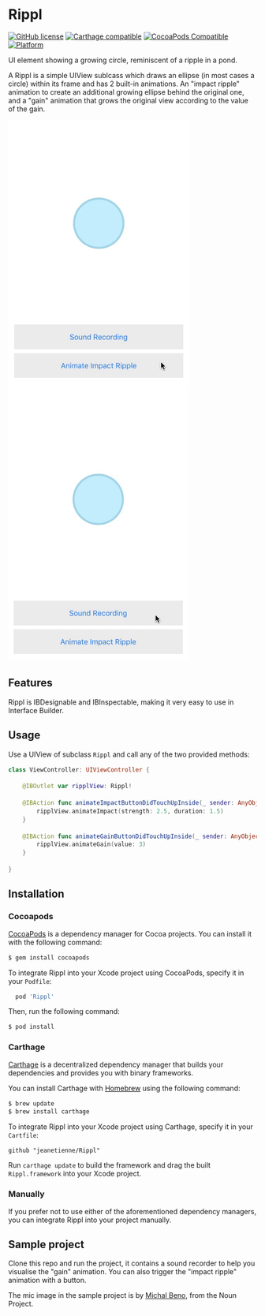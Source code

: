 # Rippl

[![GitHub license](https://img.shields.io/badge/license-MIT-lightgrey.svg)](https://raw.githubusercontent.com/jeanetienne/Rippl/master/LICENSE)
[![Carthage compatible](https://img.shields.io/badge/Carthage-compatible-4BC51D.svg?style=flat)](https://github.com/Carthage/Carthage)
[![CocoaPods Compatible](https://img.shields.io/cocoapods/v/Rippl.svg?style=flat)](https://cocoapods.org/pods/Rippl)
[![Platform](https://img.shields.io/cocoapods/p/Rippl.svg?style=flat)](http://cocoapods.org/pods/Rippl)

UI element showing a growing circle, reminiscent of a ripple in a pond.

A Rippl is a simple UIView sublcass which draws an ellipse (in most cases a circle) within its frame and has 2 built-in animations. An "impact ripple" animation to create an additional growing ellipse behind the original one, and a "gain" animation that grows the original view according to the value of the gain.

![Impact Ripple animation](https://raw.githubusercontent.com/jeanetienne/rippl/master/impact.gif)
![Gain animation](https://raw.githubusercontent.com/jeanetienne/rippl/master/gain.gif)

## Features
Rippl is IBDesignable and IBInspectable, making it very easy to use in Interface Builder.

## Usage
Use a UIView of subclass `Rippl` and call any of the two provided methods:

```swift
class ViewController: UIViewController {

    @IBOutlet var ripplView: Rippl!

    @IBAction func animateImpactButtonDidTouchUpInside(_ sender: AnyObject, forEvent event: UIEvent) {
        ripplView.animateImpact(strength: 2.5, duration: 1.5)
    }

    @IBAction func animateGainButtonDidTouchUpInside(_ sender: AnyObject, forEvent event: UIEvent) {
        ripplView.animateGain(value: 3)
    }

}
````

## Installation

### Cocoapods
[CocoaPods](http://cocoapods.org) is a dependency manager for Cocoa projects. You can install it with the following command:

```bash
$ gem install cocoapods
```

To integrate Rippl into your Xcode project using CocoaPods, specify it in your `Podfile`:

```ruby
  pod 'Rippl'
```

Then, run the following command:

```bash
$ pod install
```


### Carthage
[Carthage](https://github.com/Carthage/Carthage) is a decentralized dependency manager that builds your dependencies and provides you with binary frameworks.

You can install Carthage with [Homebrew](http://brew.sh/) using the following command:

```bash
$ brew update
$ brew install carthage
```

To integrate Rippl into your Xcode project using Carthage, specify it in your `Cartfile`:

```ogdl
github "jeanetienne/Rippl"
```

Run `carthage update` to build the framework and drag the built `Rippl.framework` into your Xcode project.

### Manually

If you prefer not to use either of the aforementioned dependency managers, you can integrate Rippl into your project manually.

## Sample project
Clone this repo and run the project, it contains a sound recorder to help you visualise the "gain" animation. You can also trigger the "impact ripple" animation with a button.

The mic image in the sample project is by [Michal Beno](https://thenounproject.com/term/microphone/636702/), from the Noun Project.
